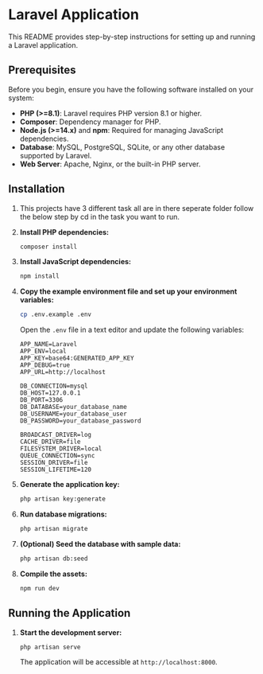 # Laravel Application

This README provides step-by-step instructions for setting up and running a Laravel application.

## Prerequisites

Before you begin, ensure you have the following software installed on your system:

- **PHP (>=8.1)**: Laravel requires PHP version 8.1 or higher.
- **Composer**: Dependency manager for PHP.
- **Node.js (>=14.x)** and **npm**: Required for managing JavaScript dependencies.
- **Database**: MySQL, PostgreSQL, SQLite, or any other database supported by Laravel.
- **Web Server**: Apache, Nginx, or the built-in PHP server.

## Installation

1. This projects have 3 different task all are in there seperate folder follow the below step by cd in the task you want to run.

2. **Install PHP dependencies:**

   ```bash
   composer install
   ```

3. **Install JavaScript dependencies:**

   ```bash
   npm install
   ```

4. **Copy the example environment file and set up your environment variables:**

   ```bash
   cp .env.example .env
   ```

   Open the `.env` file in a text editor and update the following variables:

   ```dotenv
   APP_NAME=Laravel
   APP_ENV=local
   APP_KEY=base64:GENERATED_APP_KEY
   APP_DEBUG=true
   APP_URL=http://localhost

   DB_CONNECTION=mysql
   DB_HOST=127.0.0.1
   DB_PORT=3306
   DB_DATABASE=your_database_name
   DB_USERNAME=your_database_user
   DB_PASSWORD=your_database_password

   BROADCAST_DRIVER=log
   CACHE_DRIVER=file
   FILESYSTEM_DRIVER=local
   QUEUE_CONNECTION=sync
   SESSION_DRIVER=file
   SESSION_LIFETIME=120
   ```

5. **Generate the application key:**

   ```bash
   php artisan key:generate
   ```

6. **Run database migrations:**

   ```bash
   php artisan migrate
   ```

7. **(Optional) Seed the database with sample data:**

   ```bash
   php artisan db:seed
   ```

8. **Compile the assets:**

   ```bash
   npm run dev
   ```

## Running the Application

1. **Start the development server:**

   ```bash
   php artisan serve
   ```

   The application will be accessible at `http://localhost:8000`.
